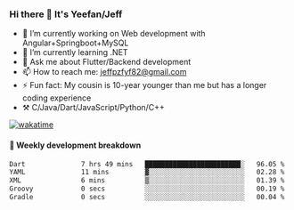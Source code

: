 ### Hi there 👋 It's Yeefan/Jeff

- 🔭 I’m currently working on Web development with Angular+Springboot+MySQL
- 🌱 I’m currently learning .NET
- 💬 Ask me about Flutter/Backend development
- 📫 How to reach me: jeffpzfyf82@gmail.com
- ⚡ Fun fact: My cousin is 10-year younger than me but has a longer coding experience
- ⚒️ C/Java/Dart/JavaScript/Python/C++


[![wakatime](https://wakatime.com/badge/user/382c7b70-226f-4509-aedd-02fe766c9d23.svg)](https://wakatime.com/@382c7b70-226f-4509-aedd-02fe766c9d23)

#### 📝 Weekly development breakdown

<!--START_SECTION:waka-->

```txt
Dart              7 hrs 49 mins   ████████████████████████░   96.05 %
YAML              11 mins         ▓░░░░░░░░░░░░░░░░░░░░░░░░   02.28 %
XML               6 mins          ▒░░░░░░░░░░░░░░░░░░░░░░░░   01.39 %
Groovy            0 secs          ░░░░░░░░░░░░░░░░░░░░░░░░░   00.19 %
Gradle            0 secs          ░░░░░░░░░░░░░░░░░░░░░░░░░   00.04 %
```

<!--END_SECTION:waka-->
